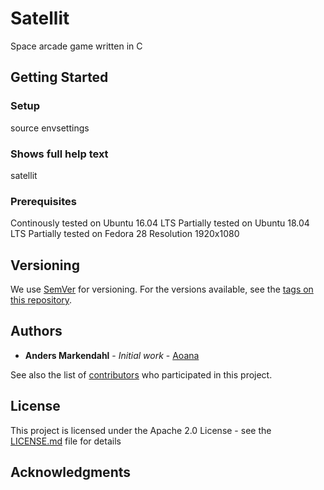 # Satellit

Space arcade game written in C

## Getting Started

### Setup
source envsettings

### Shows full help text
satellit

### Prerequisites

Continously tested on Ubuntu 16.04 LTS
Partially tested on Ubuntu 18.04 LTS
Partially tested on Fedora 28
Resolution 1920x1080

## Versioning

We use [SemVer](http://semver.org/) for versioning. For the versions available, see the [tags on this repository](https://github.com/Aoana/satellit/tags).

## Authors

* **Anders Markendahl** - *Initial work* - [Aoana](https://github.com/Aoana)

See also the list of [contributors](https://github.com/Aoana/satellit/contributors) who participated in this project.

## License

This project is licensed under the Apache 2.0 License - see the [LICENSE.md](LICENSE.md) file for details

## Acknowledgments


